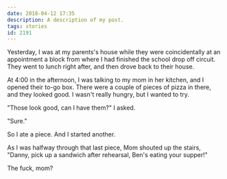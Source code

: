 ```yaml
---
date: 2018-04-12 17:35
description: A description of my post.
tags: stories
id: 2191
---
```

Yesterday, I was at my parents's house while they were coincidentally at an appointment a block from where I had finished the school drop off circuit. They went to lunch right after, and then drove back to their house.

At 4:00 in the afternoon, I was talking to my mom in her kitchen, and I opened their to-go box. There were a couple of pieces of pizza in there, and they looked good. I wasn't really hungry, but I wanted to try.

"Those look good, can I have them?" I asked.

"Sure."

So I ate a piece. And I started another.

As I was halfway through that last piece, Mom shouted up the stairs, "Danny, pick up a sandwich after rehearsal, Ben's eating your supper!"

The fuck, mom?